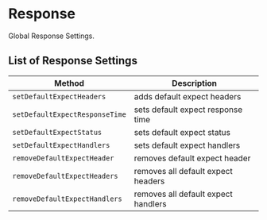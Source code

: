# Response

Global Response Settings.

## List of Response Settings

| Method                          | Description                           |
| ------------------------------- | ------------------------------------  |
| `setDefaultExpectHeaders`       | adds default expect headers           |
| `setDefaultExpectResponseTime`  | sets default expect response time     |
| `setDefaultExpectStatus`        | sets default expect status            |
| `setDefaultExpectHandlers`      | sets default expect handlers          |
| `removeDefaultExpectHeader`     | removes default expect header         |
| `removeDefaultExpectHeaders`    | removes all default expect headers    |
| `removeDefaultExpectHandlers`   | removes all default expect handlers   |